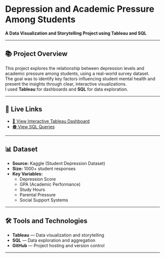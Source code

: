 # Depression and Academic Pressure Among Students
**A Data Visualization and Storytelling Project using Tableau and SQL**

---

## 📚 Project Overview

This project explores the relationship between depression levels and academic pressure among students, using a real-world survey dataset.  
The goal was to identify key factors influencing student mental health and present the insights through clear, interactive visualizations.  
I used **Tableau** for dashboards and **SQL** for data exploration.

---

## 🔗 Live Links
- [🔵 View Interactive Tableau Dashboard](https://public.tableau.com/app/profile/m.s2648/viz/StudentDepressionAnalysis/Story1)
- [🟠 View SQL Queries](https://github.com/ms2648/student-depression-dashboard/tree/main/sql)

---

## 📊 Dataset
- **Source:** Kaggle (Student Depression Dataset)
- **Size:** 1000+ student responses
- **Key Variables:**
  - Depression Score
  - GPA (Academic Performance)
  - Study Hours
  - Parental Pressure
  - Social Support Systems

---

## 🛠️ Tools and Technologies
- **Tableau** — Data visualization and storytelling
- **SQL** — Data exploration and aggregation
- **GitHub** — Project hosting and version control

---
